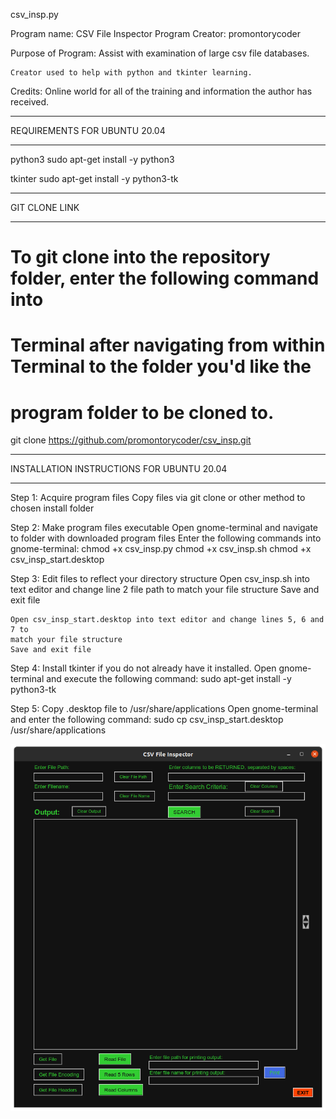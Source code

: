 csv_insp.py

Program name: CSV File Inspector
Program Creator: promontorycoder

Purpose of Program: 
    Assist with examination of large csv file databases.
            
    Creator used to help with python and tkinter learning.

Credits:
    Online world for all of the training and information the author has
    received.        

________________________________________________________________________________

REQUIREMENTS FOR UBUNTU 20.04
________________________________________________________________________________

python3
    sudo apt-get install -y python3
    
tkinter
    sudo apt-get install -y python3-tk 

________________________________________________________________________________

GIT CLONE LINK
________________________________________________________________________________

# To git clone into the repository folder, enter the following command into 
# Terminal after navigating from within Terminal to the folder you'd like the
# program folder to be cloned to.

git clone https://github.com/promontorycoder/csv_insp.git
________________________________________________________________________________

INSTALLATION INSTRUCTIONS FOR UBUNTU 20.04
________________________________________________________________________________

Step 1: Acquire program files
    Copy files via git clone or other method to chosen install folder

Step 2: Make program files executable
    Open gnome-terminal and navigate to folder with downloaded program files
    Enter the following commands into gnome-terminal:
        chmod +x csv_insp.py
        chmod +x csv_insp.sh
        chmod +x csv_insp_start.desktop
        
Step 3: Edit files to reflect your directory structure
    Open csv_insp.sh into text editor and change line 2 file path to match your
    file structure
    Save and exit file
    
    Open csv_insp_start.desktop into text editor and change lines 5, 6 and 7 to 
    match your file structure
    Save and exit file
    
Step 4: Install tkinter if you do not already have it installed.
    Open gnome-terminal and execute the following command:
        sudo apt-get install -y python3-tk
        
Step 5: Copy .desktop file to /usr/share/applications
    Open gnome-terminal and enter the following command:
        sudo cp csv_insp_start.desktop /usr/share/applications

![Screenshot](Screenshot01.png)
